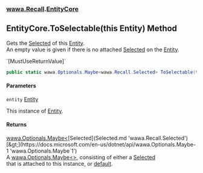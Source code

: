 ### [wawa.Recall](wawa.Recall.md 'wawa.Recall').[EntityCore](EntityCore.md 'wawa.Recall.EntityCore')

## EntityCore.ToSelectable(this Entity) Method

Gets the [Selected](Selected.md 'wawa.Recall.Selected') of this [Entity](Entity.md 'wawa.Recall.Entity').  
An empty value is given if there is no attached [Selected](Selected.md 'wawa.Recall.Selected') on the [Entity](Entity.md 'wawa.Recall.Entity').  
<p/>`[MustUseReturnValue]`

```csharp
public static wawa.Optionals.Maybe<wawa.Recall.Selected> ToSelectable(this wawa.Recall.Entity entity);
```
#### Parameters

<a name='wawa.Recall.EntityCore.ToSelectable(thiswawa.Recall.Entity).entity'></a>

`entity` [Entity](Entity.md 'wawa.Recall.Entity')

This instance of [Entity](Entity.md 'wawa.Recall.Entity').

#### Returns
[wawa.Optionals.Maybe&lt;](https://docs.microsoft.com/en-us/dotnet/api/wawa.Optionals.Maybe-1 'wawa.Optionals.Maybe`1')[Selected](Selected.md 'wawa.Recall.Selected')[&gt;](https://docs.microsoft.com/en-us/dotnet/api/wawa.Optionals.Maybe-1 'wawa.Optionals.Maybe`1')  
A [wawa.Optionals.Maybe&lt;&gt;](https://docs.microsoft.com/en-us/dotnet/api/wawa.Optionals.Maybe-1 'wawa.Optionals.Maybe`1'), consisting of either a [Selected](Selected.md 'wawa.Recall.Selected')  
that is attached to this instance, or [default](https://docs.microsoft.com/en-us/dotnet/csharp/language-reference/keywords/default 'https://docs.microsoft.com/en-us/dotnet/csharp/language-reference/keywords/default').
